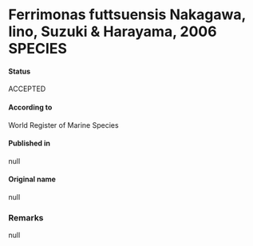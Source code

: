 Ferrimonas futtsuensis Nakagawa, Iino, Suzuki & Harayama, 2006 SPECIES
=======

#### Status
ACCEPTED

#### According to
World Register of Marine Species

#### Published in
null

#### Original name
null

### Remarks
null